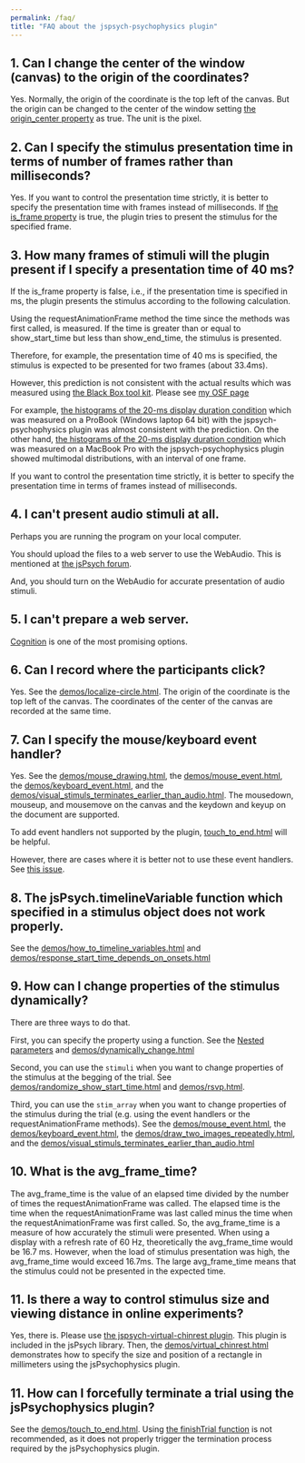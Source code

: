 ```yaml
---
permalink: /faq/
title: "FAQ about the jspsych-psychophysics plugin"
---
```


## 1. Can I change the center of the window (canvas) to the origin of the coordinates?

Yes. Normally, the origin of the coordinate is the top left of the canvas. But the origin can be changed to the center of the window setting [the origin_center property](http://jspsychophysics.hes.kyushu-u.ac.jp/objectProperties.html) as true. The unit is the pixel. 

## 2. Can I specify the stimulus presentation time in terms of number of frames rather than milliseconds?

Yes. If you want to control the presentation time strictly, it is better to specify the presentation time with frames instead of milliseconds.
If [the is_frame property](http://jspsychophysics.hes.kyushu-u.ac.jp/objectProperties.html) is true, the plugin tries to present the stimulus for the specified frame. 

## 3. How many frames of stimuli will the plugin present if I specify a presentation time of 40 ms?

If the is_frame property is false, i.e., if the presentation time is specified in ms, the plugin presents the stimulus according to the following calculation.

Using the requestAnimationFrame method the time since the methods was first called, is measured. If the time is greater than or equal to show_start_time but less than show_end_time, the stimulus is presented.

Therefore, for example, the presentation time of 40 ms is specified, the stimulus is expected to be presented for two frames (about 33.4ms). 

However, this prediction is not consistent with the actual results which was measured using [the Black Box tool kit](https://www.blackboxtoolkit.com/index.html). Please see [my OSF page](https://osf.io/pj4sb/wiki/home/)

For example, [the histograms of the 20-ms display duration condition](https://www.hes.kyushu-u.ac.jp/~kurokid/histograms/Study1_Duration_ProBook.html) which was measured on a ProBook (Windows laptop 64 bit) with the jspsych-psychophysics plugin was almost consistent with the prediction. On the other hand, [the histograms of the 20-ms display duration condition](https://www.hes.kyushu-u.ac.jp/~kurokid/histograms/Study1_Duration_MacBookPro.html) which was measured on a MacBook Pro with the jspsych-psychophysics plugin showed multimodal distributions, with an interval of one frame.

If you want to control the presentation time strictly, it is better to specify the presentation time in terms of frames instead of milliseconds.

## 4. I can't present audio stimuli at all.

Perhaps you are running the program on your local computer.

You should upload the files to a web server to use the WebAudio.
This is mentioned at [the jsPsych forum](https://groups.google.com/forum/#!msg/jspsych/eth7QtLghvY/DR8Hx7CADwAJ).

And, you should turn on the WebAudio for accurate presentation of audio stimuli.

## 5. I can't prepare a web server. 

[Cognition](https://www.cognition.run/) is one of the most promising options.

## 6. Can I record where the participants click?

Yes. See the [demos/localize-circle.html](https://www.hes.kyushu-u.ac.jp/~kurokid/jspsychophysics/demos/localize-circle.html). The origin of the coordinate is the top left of the canvas. The coordinates of the center of the canvas are recorded at the same time.

## 7. Can I specify the mouse/keyboard event handler?

Yes. See the [demos/mouse_drawing.html](https://www.hes.kyushu-u.ac.jp/~kurokid/jspsychophysics/demos/mouse_drawing.html), the [demos/mouse_event.html](https://www.hes.kyushu-u.ac.jp/~kurokid/jspsychophysics/demos/mouse_event.html), the [demos/keyboard_event.html](https://www.hes.kyushu-u.ac.jp/~kurokid/jspsychophysics/demos/keyboard_event.html), and the [demos/visual_stimuls_terminates_earlier_than_audio.html](https://github.com/kurokida/jspsych-psychophysics/blob/master/psychophysics-demos/visual_stimuls_terminates_earlier_than_audio.html). The mousedown, mouseup, and mousemove on the canvas and the keydown and keyup on the document are supported.

To add event handlers not supported by the plugin, [touch_to_end.html](https://github.com/kurokida/jspsych-psychophysics/blob/master/psychophysics-demos/touch_to_end.html) will be helpful.

However, there are cases where it is better not to use these event handlers. See [this issue](https://github.com/kurokida/jspsych-psychophysics/issues/27).

## 8. The jsPsych.timelineVariable function which specified in a stimulus object does not work properly.

See the [demos/how_to_timeline_variables.html](https://www.hes.kyushu-u.ac.jp/~kurokid/jspsychophysics/demos/how_to_timeline_variables.html) and [demos/response_start_time_depends_on_onsets.html](https://www.hes.kyushu-u.ac.jp/~kurokid/jspsychophysics/demos/response_start_time_depends_on_onsets.html)

## 9. How can I change properties of the stimulus dynamically?

There are three ways to do that. 

First, you can specify the property using a function. See the [Nested parameters](https://www.jspsych.org/overview/dynamic-parameters/#nested-parameters) and [demos/dynamically_change.html](https://www.hes.kyushu-u.ac.jp/~kurokid/jspsychophysics/demos/dynamically_change.html)

Second, you can use the `stimuli` when you want to change properties of the stimulus at the begging of the trial. See [demos/randomize_show_start_time.html](https://www.hes.kyushu-u.ac.jp/~kurokid/jspsychophysics/demos/randomize_show_start_time.html) and [demos/rsvp.html](https://www.hes.kyushu-u.ac.jp/~kurokid/jspsychophysics/demos/rsvp.html).

Third, you can use the `stim_array` when you want to change properties of the stimulus during the trial (e.g. using the event handlers or the requestAnimationFrame methods). See the [demos/mouse_event.html](https://www.hes.kyushu-u.ac.jp/~kurokid/jspsychophysics/demos/mouse_event.html), the [demos/keyboard_event.html](https://www.hes.kyushu-u.ac.jp/~kurokid/jspsychophysics/demos/keyboard_event.html), the [demos/draw_two_images_repeatedly.html](https://www.hes.kyushu-u.ac.jp/~kurokid/jspsychophysics/demos/draw_two_images_repeatedly.html), and the [demos/visual_stimuls_terminates_earlier_than_audio.html](https://github.com/kurokida/jspsych-psychophysics/blob/master/psychophysics-demos/visual_stimuls_terminates_earlier_than_audio.html)

## 10. What is the avg_frame_time?

The avg_frame_time is the value of an elapsed time divided by the number of times the requestAnimationFrame was called. The elapsed time is the time when the requestAnimationFrame was last called minus the time when the requestAnimationFrame was first called. So, the avg_frame_time is a measure of how accurately the stimuli were presented. When using a display with a refresh rate of 60 Hz, theoretically the avg_frame_time would be 16.7 ms. However, when the load of stimulus presentation was high, the avg_frame_time would exceed 16.7ms. The large avg_frame_time means that the stimulus could not be presented in the expected time.

## 11. Is there a way to control stimulus size and viewing distance in online experiments?

Yes, there is. Please use [the jspsych-virtual-chinrest plugin](https://www.jspsych.org/plugins/jspsych-virtual-chinrest/). This plugin is included in the jsPsych library. Then, the [demos/virtual_chinrest.html](https://github.com/kurokida/jspsych-psychophysics/blob/master/psychophysics-demos/virtual_chinrest.html) demonstrates how to specify the size and position of a rectangle in millimeters using the jsPsychophysics plugin.

## 11. How can I forcefully terminate a trial using the jsPsychophysics plugin?

See the [demos/touch_to_end.html](https://github.com/kurokida/jspsych-psychophysics/blob/master/psychophysics-demos/touch_to_end.html). Using [the finishTrial function](https://www.jspsych.org/v8/reference/jspsych/#jspsychfinishtrial) is not recommended, as it does not properly trigger the termination process required by the jsPsychophysics plugin.